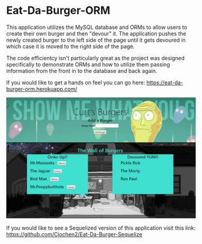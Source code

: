 # Eat-Da-Burger-ORM

This application utilizes the MySQL database and ORMs to allow users to create their own burger and then "devour" it. The application pushes the newly created burger to the left side of the page until it gets devoured in which case it is moved to the right side of the page.

The code efficientcy isn't particularly great as the project was designed specifically to demonstrate ORMs and how to utilize them passing information from the front in to the database and back again.

If you would like to get a hands on feel you can go here: https://eat-da-burger-orm.herokuapp.com/

![AppImage](/public/assets/img/appImage.JPG)

If you would like to see a Sequelized version of this application visit this link: https://github.com/Cjochen2/Eat-Da-Burger-Sequelize
